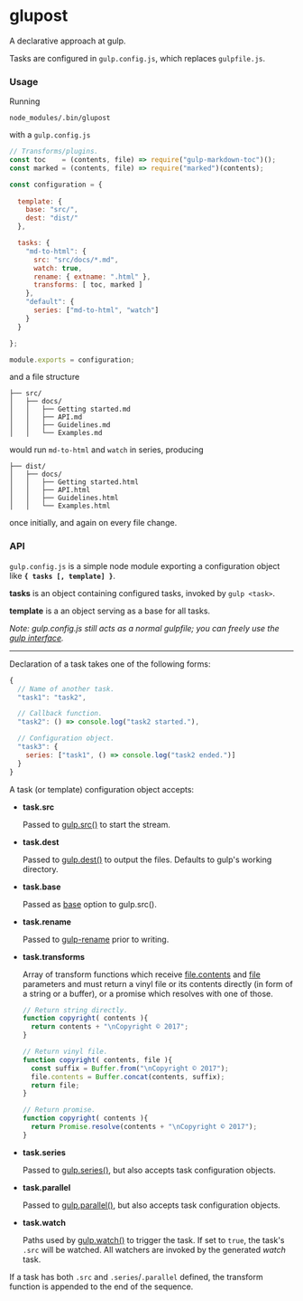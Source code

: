 # glupost

A declarative approach at gulp.

Tasks are configured in `gulp.config.js`, which replaces `gulpfile.js`.


### Usage

Running

```
node_modules/.bin/glupost
```

with a `gulp.config.js`

```javascript
// Transforms/plugins.
const toc    = (contents, file) => require("gulp-markdown-toc")();
const marked = (contents, file) => require("marked")(contents);

const configuration = {
  
  template: {
    base: "src/",
    dest: "dist/"
  },

  tasks: {
    "md-to-html": {
      src: "src/docs/*.md",
      watch: true,
      rename: { extname: ".html" },
      transforms: [ toc, marked ]
    },
    "default": {
      series: ["md-to-html", "watch"]
    }
  }

};

module.exports = configuration;
```

and a file structure

```
├── src/
│   ├── docs/
│   │   ├── Getting started.md
│   │   ├── API.md
│   │   ├── Guidelines.md
│   │   └── Examples.md
```

would run `md-to-html` and `watch` in series, producing

```
├── dist/
│   ├── docs/
│   │   ├── Getting started.html
│   │   ├── API.html
│   │   ├── Guidelines.html
│   │   └── Examples.html
```

once initially, and again on every file change.


### API


`gulp.config.js` is a simple node module exporting a configuration object like __`{ tasks [, template] }`__.

__tasks__ is an object containing configured tasks, invoked by `gulp <task>`.

__template__ is a an object serving as a base for all tasks.

_Note: gulp.config.js still acts as a normal gulpfile; you can freely use the [gulp interface](https://github.com/gulpjs/gulp/blob/4.0/docs/API.md)._

-----

Declaration of a task takes one of the following forms:

```javascript
{
  // Name of another task.
  "task1": "task2",

  // Callback function.
  "task2": () => console.log("task2 started."),

  // Configuration object.
  "task3": {
    series: ["task1", () => console.log("task2 ended.")]
  }
}
```

A task (or template) configuration object accepts:

- __task.src__

  Passed to [gulp.src()](https://github.com/gulpjs/gulp/blob/4.0/docs/API.md#gulpsrcglobs-options) to start the stream.

- __task.dest__

  Passed to [gulp.dest()](https://github.com/gulpjs/gulp/blob/4.0/docs/API.md#gulpdestpath-options) to output the files. Defaults to gulp's working directory.

- __task.base__

  Passed as [base](https://github.com/gulpjs/gulp/blob/4.0/docs/API.md#optionsbase) option to gulp.src().

- __task.rename__

  Passed to [gulp-rename](https://github.com/hparra/gulp-rename) prior to writing.

- __task.transforms__

  Array of transform functions which receive [file.contents](https://github.com/gulpjs/vinyl#filecontents) and [file](https://github.com/gulpjs/vinyl) parameters and must return a vinyl file or its contents directly (in form of a string or a buffer), or a promise which resolves with one of those.
 
  ```javascript
  // Return string directly.
  function copyright( contents ){
    return contents + "\nCopyright © 2017";
  }

  // Return vinyl file.
  function copyright( contents, file ){
    const suffix = Buffer.from("\nCopyright © 2017");
    file.contents = Buffer.concat(contents, suffix);
    return file;
  }

  // Return promise.
  function copyright( contents ){
    return Promise.resolve(contents + "\nCopyright © 2017");
  }
  ```

- __task.series__

  Passed to [gulp.series()](https://github.com/gulpjs/gulp/blob/4.0/docs/API.md#gulpseriestasks), but also accepts task configuration objects.

- __task.parallel__

  Passed to [gulp.parallel()](https://github.com/gulpjs/gulp/blob/4.0/docs/API.md#gulpparalleltasks), but also accepts task configuration objects.

- __task.watch__

  Paths used by [gulp.watch()](https://github.com/gulpjs/gulp/blob/4.0/docs/API.md#gulpwatchglobs-opts-fn) to trigger the task. If set to `true`, the task's `.src` will be watched. All watchers are invoked by the generated _watch_ task.


 If a task has both `.src` and `.series`/`.parallel` defined, the transform function is appended to the end of the sequence.